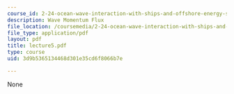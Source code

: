 ```yaml
---
course_id: 2-24-ocean-wave-interaction-with-ships-and-offshore-energy-systems-13-022-spring-2002
description: Wave Momentum Flux
file_location: /coursemedia/2-24-ocean-wave-interaction-with-ships-and-offshore-energy-systems-13-022-spring-2002/3d9b5365134468d301e35cd6f8066b7e_lecture5.pdf
file_type: application/pdf
layout: pdf
title: lecture5.pdf
type: course
uid: 3d9b5365134468d301e35cd6f8066b7e

---
```

None